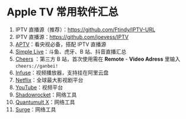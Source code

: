 # Apple TV 常用软件汇总

1. IPTV 直播源（推荐）：https://github.com/Ftindy/IPTV-URL
2. IPTV 直播源：https://github.com/joevess/IPTV
3. [APTV](https://github.com/Kimentanm/aptv)：看央视必备，搭配 IPTV 直播源
4. [Simple Live](https://github.com/xiaoyaocz/dart_simple_live)：斗鱼、虎牙、B 站、抖音直播汇总
5. [Cheers](https://apps.apple.com/us/app/cheers-danmu-player/id1643375332) ：第三方 B 站，首次使用需在 **Remote** - **Video Adress** 里输入 `cheers://ganbei!`
6. [Infuse](https://apps.apple.com/us/app/infuse-video-player/id1136220934)：视频播放器，支持挂在阿里云盘
7. [Netflix](https://apps.apple.com/lv/app/netflix/id363590051)：全球最大影视剧平台
8. [YouTube](https://apps.apple.com/is/app/youtube-watch-listen-stream/id544007664)：视频平台
9. [Shadowrocket](https://apps.apple.com/us/app/shadowrocket/id932747118)：网络工具
10. [Quantumult X](https://apps.apple.com/jp/app/quantumult-x/id1443988620?l=en-US)：网络工具
11. [Surge](https://kb.nssurge.com/surge-knowledge-base/guidelines/tvos)：网络工具

